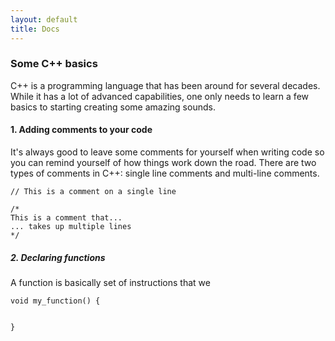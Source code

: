 ```yaml
---
layout: default
title: Docs
---
```



### Some C++ basics

C++ is a programming language that has been around for several decades.  While it has a lot of advanced capabilities, one only needs to learn a few basics to starting creating some amazing sounds.

#### 1. Adding comments to your code
It's always good to leave some comments for yourself when writing code so you can remind yourself of how things work down the road.  There are two types of comments in C++: single line comments and multi-line comments.

```
// This is a comment on a single line
```
```
/*
This is a comment that...
... takes up multiple lines
*/
```

##### 2. Declaring functions
A function is basically set of instructions that we
```
void my_function() {


}
```